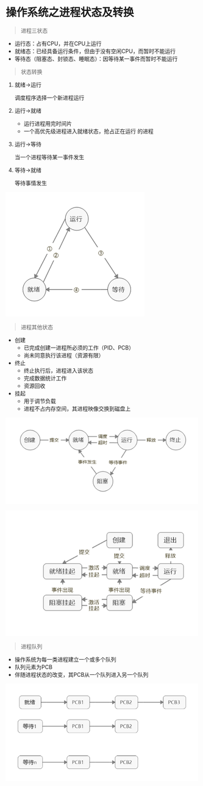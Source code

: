 # 操作系统之进程状态及转换

> 进程三状态

- 运行态：占有CPU，并在CPU上运行
- 就绪态：已经具备运行条件，但由于没有空闲CPU，而暂时不能运行
- 等待态（阻塞态、封锁态、睡眠态）：因等待某一事件而暂时不能运行

> 状态转换

1. 就绪->运行

   调度程序选择一个新进程运行

2. 运行->就绪

   - 运行进程用完时间片
   - 一个高优先级进程进入就绪状态，抢占正在运行 的进程

3. 运行->等待

   当一个进程等待某一事件发生

4. 等待->就绪

   等待事情发生

![状态转换1](../img\Map1.bmp)

> 进程其他状态

- 创建
  - 已完成创建一进程所必须的工作（PID、PCB）
  - 尚未同意执行该进程（资源有限）
- 终止
  - 终止执行后，进程进入该状态
  - 完成数据统计工作
  - 资源回收
- 挂起
  - 用于调节负载
  - 进程不占内存空间，其进程映像交换到磁盘上

![五状态模型](../img\Map2.bmp)

![七状态模型](../img\Map3.bmp)

> 进程队列

- 操作系统为每一类进程建立一个或多个队列
- 队列元素为PCB
- 伴随进程状态的改变，其PCB从一个队列进入另一个队列

![进程队列](../img\Map4.bmp)

